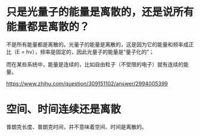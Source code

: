 # 只是光量子的能量是离散的，还是说所有能量都是离散的？

不是所有能量都是离散的。光量子的能量是离散的，这是因为它的能量和频率成正比（E = hν），频率是固定的，因此光量子的能量是“量子化的”；

而在某些系统中，能量是连续的，比如自由粒子（不受限的电子）就有连续的能量。

https://www.zhihu.com/question/309151102/answer/2994005399

# 空间、时间连续还是离散

普朗克长度、普朗克时间，并不意味着空间、时间是离散的。
